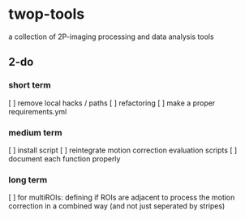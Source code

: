 # twop-tools
a collection of 2P-imaging processing and data analysis tools

## 2-do
### short term
[ ] remove local hacks / paths
[ ] refactoring
[ ] make a proper requirements.yml

### medium term
[ ] install script
[ ] reintegrate motion correction evaluation scripts
[ ] document each function properly

### long term
[ ] for multiROIs: defining if ROIs are adjacent to process the motion correction in a combined way (and not just seperated by stripes)
